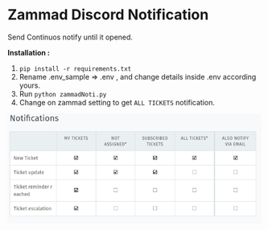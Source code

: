 # Zammad Discord Notification
 Send Continuos notify until it opened.
 
 
 **Installation :**
1. `pip install -r requirements.txt`
2. Rename .env_sample => .env , and change details inside .env according yours.
3. Run `python zammadNoti.py`
4. Change on zammad setting to get `ALL TICKETS` notification.

![Profile/notification](https://github.com/ammar0466/zammad-discord-notification/blob/main/zammad-noti.png)
